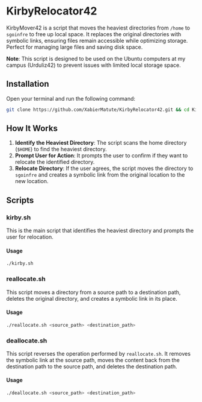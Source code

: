 # KirbyRelocator42

KirbyMover42 is a script that moves the heaviest directories from `/home` to `sgoinfre` to free up local space. It replaces the original directories with symbolic links, ensuring files remain accessible while optimizing storage. Perfect for managing large files and saving disk space.

**Note**: This script is designed to be used on the Ubuntu computers at my campus (Urduliz42) to prevent issues with limited local storage space.

## Installation

Open your terminal and run the following command:

```bash
git clone https://github.com/XabierMatute/KirbyRelocator42.git && cd KirbyRelocator42 && chmod +x installer.sh; /bin/sh installer.sh; kirby42
```

## How It Works

1. **Identify the Heaviest Directory**: The script scans the home directory (`$HOME`) to find the heaviest directory.
2. **Prompt User for Action**: It prompts the user to confirm if they want to relocate the identified directory.
3. **Relocate Directory**: If the user agrees, the script moves the directory to `sgoinfre` and creates a symbolic link from the original location to the new location.

## Scripts

### kirby.sh

This is the main script that identifies the heaviest directory and prompts the user for relocation.

#### Usage

```bash
./kirby.sh
```

### reallocate.sh

This script moves a directory from a source path to a destination path, deletes the original directory, and creates a symbolic link in its place.

#### Usage

```bash
./reallocate.sh <source_path> <destination_path>
```

### deallocate.sh

This script reverses the operation performed by `reallocate.sh`. It removes the symbolic link at the source path, moves the content back from the destination path to the source path, and deletes the destination path.

#### Usage

```bash
./deallocate.sh <source_path> <destination_path>
```